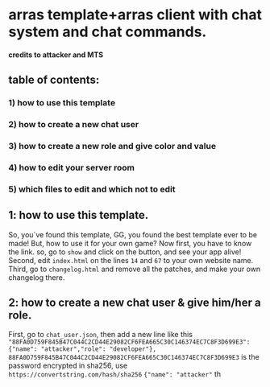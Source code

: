 # arras template+arras client with chat system and chat commands.
#### credits to attacker and MTS
## table of contents:
### 1) how to use this template
### 2) how to create a new chat user
### 3) how to create a new role and give color and value
### 4) how to edit your server room
### 5) which files to edit and which not to edit


## 1: how to use this template.
So, you´ve found this template, GG, you found the best template ever to be made!
But, how to use it for your own game?
Now first, you have to know the link.
so, go to `show` and click on the button, and see your app alive!
Second, edit `index.html` on the lines `14` and `67` to your own website name.
Third, go to `changelog.html` and remove all the patches, and make your own changelog there.

## 2: how to create a new chat user & give him/her a role.
First, go to `chat_user.json`, then add a new line like this ```"88FA0D759F845B47C044C2CD44E29082CF6FEA665C30C146374EC7C8F3D699E3": {"name": "attacker","role": "developer"},```
`88FA0D759F845B47C044C2CD44E29082CF6FEA665C30C146374EC7C8F3D699E3` is the password encrypted in sha256, use `https://convertstring.com/hash/sha256`
`{"name": "attacker"` th